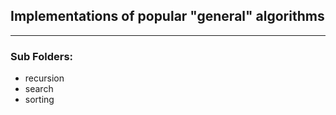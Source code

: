 ## Implementations of popular "general" algorithms

---

### Sub Folders:
- recursion
- search
- sorting
